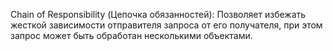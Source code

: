 Chain of Responsibility (Цепочка обязанностей):
Позволяет избежать жесткой зависимости отправителя запроса от его получателя, 
при этом запрос может быть обработан несколькими объектами.
